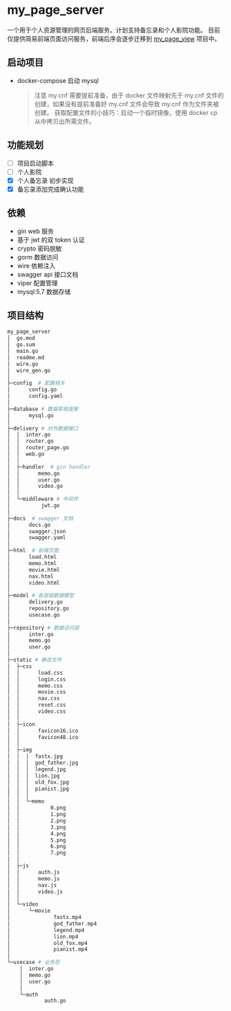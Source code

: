 # my_page_server

一个用于个人资源管理的网页后端服务。计划支持备忘录和个人影院功能。
目前仅提供简易前端页面访问服务，前端后序会逐步迁移到 [my_page_view](https://github.com/TinyBeer/my_page_view) 项目中。

## 启动项目

- docker-compose 启动 mysql
  > 注意 my.cnf 需要提前准备，由于 docker 文件映射先于 my.cnf 文件的创建，如果没有提前准备好 my.cnf 文件会导致 my.cnf 作为文件夹被创建。
  > 获取配置文件的小技巧：启动一个临时镜像，使用 docker cp 从中拷贝出所需文件。

<!-- todo 项目启动脚本准备 -->

## 功能规划

- [ ] 项目启动脚本
- [ ] 个人影院
- [x] 个人备忘录 初步实现
- [x] 备忘录添加完成确认功能

## 依赖

- gin web 服务
- 基于 jwt 的双 token 认证
- crypto 密码脱敏
- gorm 数据访问
- wire 依赖注入
- swagger api 接口文档
- viper 配置管理
- mysql:5.7 数据存储

## 项目结构

```sh
my_page_server
│  go.mod
│  go.sum
│  main.go
│  readme.md
│  wire.go
│  wire_gen.go
│
├─config  # 配置相关
│      config.go
│      config.yaml
│
├─database # 数据库相连接
│      mysql.go
│
├─delivery # 对外数据接口
│  │  inter.go
│  │  router.go
│  │  router_page.go
│  │  web.go
│  │
│  ├─handler  # gin handler
│  │      memo.go
│  │      user.go
│  │      video.go
│  │
│  └─middleware # 中间件
│          jwt.go
│
├─docs  # swagger 文档
│      docs.go
│      swagger.json
│      swagger.yaml
│
├─html  # 前端页面
│      load.html
│      memo.html
│      movie.html
│      nav.html
│      video.html
│
├─model # 各层级数据模型
│      delivery.go
│      repository.go
│      usecase.go
│
├─repository # 数据访问层
│      inter.go
│      memo.go
│      user.go
│
├─static # 静态文件
│  ├─css
│  │      load.css
│  │      login.css
│  │      memo.css
│  │      movie.css
│  │      nav.css
│  │      reset.css
│  │      video.css
│  │
│  ├─icon
│  │      favicon16.ico
│  │      favicon48.ico
│  │
│  ├─img
│  │  │  fastx.jpg
│  │  │  god_father.jpg
│  │  │  legend.jpg
│  │  │  lion.jpg
│  │  │  old_fox.jpg
│  │  │  pianist.jpg
│  │  │
│  │  └─memo
│  │          0.png
│  │          1.png
│  │          2.png
│  │          3.png
│  │          4.png
│  │          5.png
│  │          6.png
│  │          7.png
│  │
│  ├─js
│  │      auth.js
│  │      memo.js
│  │      nav.js
│  │      video.js
│  │
│  └─video
│      └─movie
│              fastx.mp4
│              god_father.mp4
│              legend.mp4
│              lion.mp4
│              old_fox.mp4
│              pianist.mp4
│
└─usecase # 业务层
    │  inter.go
    │  memo.go
    │  user.go
    │
    └─auth
            auth.go
```
